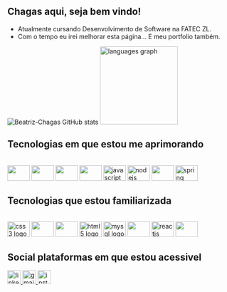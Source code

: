 


## Chagas aqui, seja bem vindo!
- Atualmente cursando Desenvolvimento de Software na FATEC ZL.
- Com o tempo eu irei melhorar esta página... E meu portfolio também.

![Beatriz-Chagas GitHub stats](https://github-readme-stats.vercel.app/api?username=beatriz-chagas&show_icons=true&theme=tokyonight)
  <img src="https://github-readme-stats-sigma-five.vercel.app/api/top-langs?locale=en&hide_title=false&layout=compact&card_width=320&langs_count=10&theme=tokyonight&hide_border=false&username=beatriz-chagas" height="175" alt="languages graph"  />


## Tecnologias em que estou me aprimorando

<div style="display inline_block"><br/>

<img src="https://cdn.jsdelivr.net/gh/devicons/devicon/icons/photoshop/photoshop-plain.svg" height="35" width="50" /> 
<img src="https://cdn.jsdelivr.net/gh/devicons/devicon/icons/androidstudio/androidstudio-plain.svg" height="35" width="50" />  
<img src="https://cdn.jsdelivr.net/gh/devicons/devicon/icons/arduino/arduino-plain.svg" height="35" width="50" />  
 <img src="https://cdn.jsdelivr.net/gh/devicons/devicon/icons/cplusplus/cplusplus-plain.svg" height="35" width="50" /      
  <img src="https://cdn.jsdelivr.net/gh/devicons/devicon/icons/java/java-original.svg" height="35" width="50" />
  <img src="https://cdn.jsdelivr.net/gh/devicons/devicon/icons/javascript/javascript-plain.svg" height="35" width="50" alt="javascript logo"/>
  <img src="https://cdn.jsdelivr.net/gh/devicons/devicon/icons/nodejs/nodejs-plain.svg" height="35" width="50" alt="nodejs logo"/>
 <img src="https://cdn.jsdelivr.net/gh/devicons/devicon/icons/python/python-plain.svg" height="35" width="50" /> 
  <img src="https://cdn.jsdelivr.net/gh/devicons/devicon/icons/spring/spring-original-wordmark.svg" height="35" width="50" alt="spring logo"/>
  
</div>


## Tecnologias que estou familiarizada
<div style="display inline_block"><br/>
  <img src="https://cdn.jsdelivr.net/gh/devicons/devicon/icons/css3/css3-plain.svg" height="35" width="50" alt="css3 logo"/>
  <img src="https://cdn.jsdelivr.net/gh/devicons/devicon/icons/gimp/gimp-plain.svg" height="35" width="50" /> 
 <img src="https://cdn.jsdelivr.net/gh/devicons/devicon/icons/github/github-original.svg" height="35" width="50" /> 
  <img src="https://cdn.jsdelivr.net/gh/devicons/devicon/icons/html5/html5-plain.svg" height="35" width="50" alt="html5 logo"/>

  <img src="https://cdn.jsdelivr.net/gh/devicons/devicon/icons/mysql/mysql-original.svg" height="35" width="50" alt="mysql logo" />
<img src="https://cdn.jsdelivr.net/gh/devicons/devicon/icons/mongodb/mongodb-plain.svg" height="35" width="50" /> 
  <img src="https://cdn.jsdelivr.net/gh/devicons/devicon/icons/react/react-original.svg" height="35" width="50" alt="reactjs logo"/>
 <img src="https://cdn.jsdelivr.net/gh/devicons/devicon/icons/vscode/vscode-plain.svg" height="35" width="50" /> 
</div>

## Social plataformas em que estou acessivel
<div>
<a href="https://www.linkedin.com/in/beatriz-chagas-46b638231/">
  <img src="https://img.shields.io/static/v1?message=LinkedIn&logo=linkedin&label=&color=0077B5&logoColor=white&labelColor=&style=for-the-badge" height="30" alt="linkedin badge"/>
</a>
<a href="mailto:bchagas000@gmail.com">
  <img src="https://img.shields.io/static/v1?message=Gmail&logo=gmail&label=&color=D14836&logoColor=white&labelColor=&style=for-the-badge" height="30" alt="gmail badge"/>
</a>
<a href="https://www.instagram.com/bchagaz/">
  <img src="https://img.shields.io/static/v1?message=Instagram&logo=instagram&label=&color=DD2A7B&logoColor=white&labelColor=&style=for-the-badge" height="30" alt="instagram badge"/>
</a>
</div>
